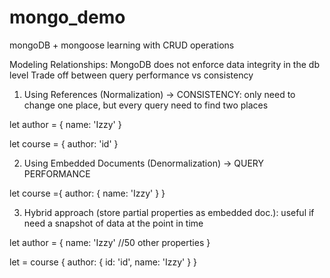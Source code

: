 # mongo_demo
mongoDB + mongoose learning with CRUD operations


Modeling Relationships: 
MongoDB does not enforce data integrity in the db level
Trade off between query performance vs consistency

1. Using References (Normalization) -> CONSISTENCY: only need to change one place, but every query need to find two places

  let author = {
   name: 'Izzy'
  }

  let course = {
    author: 'id'
  }


2. Using Embedded Documents (Denormalization) -> QUERY PERFORMANCE
  
  let course ={
    author: {
      name: 'Izzy'
    }
  }


3. Hybrid approach (store partial properties as embedded doc.): useful if need a snapshot of data at the point in time
  
  let author = {
    name: 'Izzy'
    //50 other properties
  }

  let = course {
    author: {
      id: 'id',
      name: 'Izzy'
    }
  }
